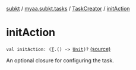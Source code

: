 [subkt](../../index.md) / [myaa.subkt.tasks](../index.md) / [TaskCreator](index.md) / [initAction](./init-action.md)

# initAction

`val initAction: (`[`T`](index.md#T)`.() -> `[`Unit`](https://kotlinlang.org/api/latest/jvm/stdlib/kotlin/-unit/index.html)`)?` [(source)](https://github.com/Myaamori/SubKt/blob/0.1.10/src/main/kotlin/myaa/subkt/tasks/tasks.kt#L238)

An optional closure for configuring the task.

